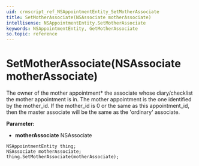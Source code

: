 ```yaml
---
uid: crmscript_ref_NSAppointmentEntity_SetMotherAssociate
title: SetMotherAssociate(NSAssociate motherAssociate)
intellisense: NSAppointmentEntity.SetMotherAssociate
keywords: NSAppointmentEntity, GetMotherAssociate
so.topic: reference
---
```


# SetMotherAssociate(NSAssociate motherAssociate)

The owner of the mother appointment* the associate whose diary/checklist the mother appointment is in.  The mother appointment is the one identified by the mother_id. If the mother_id is 0 or the same as this appointment_id, then the master associate will be the same as the 'ordinary' associate.

**Parameter:** 
* **motherAssociate** NSAssociate

```crmscript
NSAppointmentEntity thing;
NSAssociate motherAssociate;
thing.SetMotherAssociate(motherAssociate);
```


